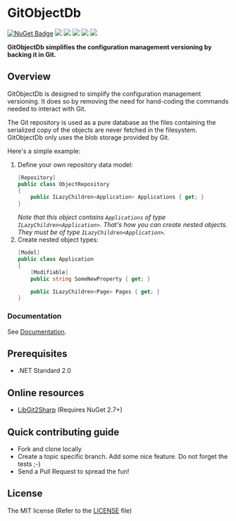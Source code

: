 # GitObjectDb

[![NuGet Badge](https://buildstats.info/nuget/GitObjectDb)](https://www.nuget.org/packages/GitObjectDb/)
[![](https://ci.appveyor.com/api/projects/status/github/frblondin/gitobjectdb)](https://ci.appveyor.com/project/frblondin/gitobjectdb)
[![](https://sonarcloud.io/api/project_badges/measure?project=GitObjectDb&metric=alert_status)](https://sonarcloud.io/dashboard/index/GitObjectDb)
[![](https://sonarcloud.io/api/project_badges/measure?project=GitObjectDb&metric=bugs)](https://sonarcloud.io/project/issues?id=GitObjectDb&resolved=false&types=BUG)
[![](https://sonarcloud.io/api/project_badges/measure?project=GitObjectDb&metric=coverage)](https://sonarcloud.io/component_measures?id=GitObjectDb&metric=Coverage)
[![](https://sonarcloud.io/api/project_badges/measure?project=GitObjectDb&metric=code_smells)](https://sonarcloud.io/project/issues?id=GitObjectDb&resolved=false&types=CODE_SMELL)

**GitObjectDb simplifies the configuration management versioning by backing it in Git.**

## Overview

GitObjectDb is designed to simplify the configuration management versioning. It does so by removing the need for hand-coding the commands needed to interact with Git.

The Git repository is used as a pure database as the files containing the serialized copy of the objects are never fetched in the filesystem. GitObjectDb only uses the blob storage provided by Git.

Here's a simple example:
1. Define your own repository data model:
    ```csharp
    [Repository]
    public class ObjectRepository
    {
        public ILazyChildren<Application> Applications { get; }
    }
    ```
    _Note that this object contains `Applications` of type `ILazyChildren<Application>`. That's how you can create nested objects. They must be of type `ILazyChildren<Application>`._
2. Create nested object types:
    ```csharp
    [Model]
    public class Application
    {
        [Modifiable]
        public string SomeNewProperty { get; }

        public ILazyChildren<Page> Pages { get; }
    }
    ```

### Documentation

See [Documentation][Documentation].

 [Documentation]: https://gitobjectdb.readthedocs.io

## Prerequisites

 - .NET Standard 2.0

## Online resources

 - [LibGit2Sharp][LibGit2Sharp] (Requires NuGet 2.7+)

 [LibGit2Sharp]: https://github.com/libgit2/libgit2sharp

## Quick contributing guide

 - Fork and clone locally
 - Create a topic specific branch. Add some nice feature. Do not forget the tests ;-)
 - Send a Pull Request to spread the fun!

## License

The MIT license (Refer to the [LICENSE][license] file)

 [license]: https://github.com/frblondin/GitObjectDb/blob/master/LICENSE
